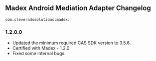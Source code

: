 ## Madex Android Mediation Adapter Changelog
`com.cleveradssolutions:madex:`

### 1.2.0.0
- Updated the minimum required CAS SDK version to 3.5.6.
- Certified with Madex - 1.2.0
- Fixed some internal bugs.